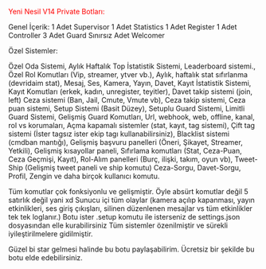 <span style="color: red;">Yeni Nesil V14 Private Botları:</span>

Genel İçerik:
1 Adet Supervisor 
1 Adet Statistics 
1 Adet Register
1 Adet Controller 
3 Adet Guard
Sınırsız Adet Welcomer 

Özel Sistemler:

Özel Oda Sistemi,
Aylık Haftalık Top İstatistik Sistemi,
Leaderboard sistemi.,
Özel Rol Komutları (Vip, streamer, ytver vb.),
Aylık, haftalık stat sıfırlanma (devridaim stat),
Mesaj, Ses, Kamera, Yayın, Davet, Kayıt İstatistik Sistemi, 
Kayıt Komutları (erkek, kadın, unregister, teyitler),
Davet takip sistemi (join, left)
Ceza sistemi (Ban, Jail, Cmute, Vmute vb),
Ceza takip sistemi,
Ceza puan sistemi, 
Setup Sistemi (Basit Düzey),
Setuplu Guard Sistemi,
Limitli Guard Sistemi,
Gelişmiş Guard Komutları, 
Url, webhook, web, offline, kanal, rol vs korumaları,
Açma kapamalı sistemler (stat, kayıt, tag sistemi),
Çift tag sistemi (İster tagsız ister ekip tagı kullanabilirsiniz),
Blacklist sistemi (cmdban mantığı),
Gelişmiş başvuru panelleri (Öneri, Şikayet, Streamer, Yetkili),
Gelişmiş kısayollar paneli,
Sıfırlama komutları (Stat, Ceza-Puan, Ceza Geçmişi, Kayıt),
Rol-Alım panelleri (Burç, ilişki, takım, oyun vb),
Tweet-Ship (Gelişmiş tweet paneli ve ship komutu)
Ceza-Sorgu, Davet-Sorgu, Profil, Zengin ve daha birçok kullanıcı komutu.

Tüm komutlar çok fonksiyonlu ve gelişmiştir. Öyle absürt komutlar değil 5 satırlık değil yani xd
Sunucu içi tüm olaylar (kamera açılıp kapanması, yayın etkinlikleri, ses giriş çıkışları, silinen düzenlenen mesajlar vs tüm etkinlikler tek tek loglanır.)
Botu ister .setup komutu ile isterseniz de settings.json dosyasından elle kurabilirsiniz
Tüm sistemler özenilmiştir ve sürekli iyileştirilmelere gidilmiştir. 

Güzel bi star gelmesi halinde bu botu paylaşabilirim. Ücretsiz bir şekilde bu botu elde edebilirsiniz.
